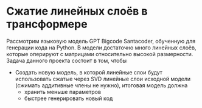 # Сжатие линейных слоёв в трансформере

Рассмотрим языковую модель GPT Bigcode Santacoder, обученную для генерации кода на Python. В модели достаточно много линейных слоёв, которые оперируют с матрицами относительно высокой размерности.
Задача данного проекта состоит в том, чтобы 
- Создать новую модель, в которой линейные слои будут использовать сжатые через SVD линейные слои исходной модели (сжимать аддитивные члены не нужно), итоговая модель должна
    - хранить меньше параметров
    - быстрее генерировать новый код
